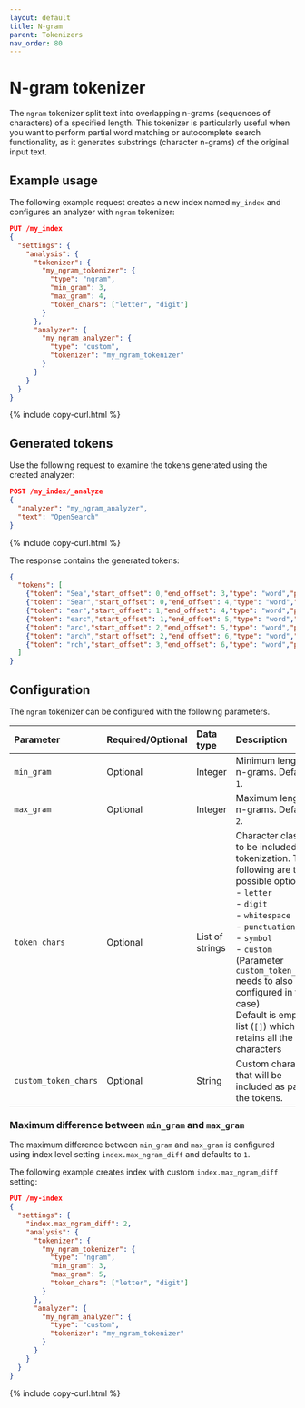 ```yaml
---
layout: default
title: N-gram
parent: Tokenizers
nav_order: 80
---
```


# N-gram tokenizer

The `ngram` tokenizer split text into overlapping n-grams (sequences of characters) of a specified length. This tokenizer is particularly useful when you want to perform partial word matching or autocomplete search functionality, as it generates substrings (character n-grams) of the original input text.

## Example usage

The following example request creates a new index named `my_index` and configures an analyzer with `ngram` tokenizer:

```json
PUT /my_index
{
  "settings": {
    "analysis": {
      "tokenizer": {
        "my_ngram_tokenizer": {
          "type": "ngram",
          "min_gram": 3,
          "max_gram": 4,
          "token_chars": ["letter", "digit"]
        }
      },
      "analyzer": {
        "my_ngram_analyzer": {
          "type": "custom",
          "tokenizer": "my_ngram_tokenizer"
        }
      }
    }
  }
}
```
{% include copy-curl.html %}

## Generated tokens

Use the following request to examine the tokens generated using the created analyzer:

```json
POST /my_index/_analyze
{
  "analyzer": "my_ngram_analyzer",
  "text": "OpenSearch"
}
```
{% include copy-curl.html %}

The response contains the generated tokens:

```json
{
  "tokens": [
    {"token": "Sea","start_offset": 0,"end_offset": 3,"type": "word","position": 0},
    {"token": "Sear","start_offset": 0,"end_offset": 4,"type": "word","position": 1},
    {"token": "ear","start_offset": 1,"end_offset": 4,"type": "word","position": 2},
    {"token": "earc","start_offset": 1,"end_offset": 5,"type": "word","position": 3},
    {"token": "arc","start_offset": 2,"end_offset": 5,"type": "word","position": 4},
    {"token": "arch","start_offset": 2,"end_offset": 6,"type": "word","position": 5},
    {"token": "rch","start_offset": 3,"end_offset": 6,"type": "word","position": 6}
  ]
}
```

## Configuration

The `ngram` tokenizer can be configured with the following parameters.

Parameter | Required/Optional | Data type | Description
:--- | :--- | :--- | :--- 
`min_gram` | Optional | Integer | Minimum length of n-grams. Default is `1`.
`max_gram` | Optional | Integer | Maximum length of n-grams. Default is `2`.
`token_chars` | Optional | List of strings | Character classes to be included in tokenization. The following are the possible options:<br>- `letter`<br>- `digit`<br>- `whitespace`<br>- `punctuation`<br>- `symbol`<br>- `custom` (Parameter `custom_token_chars` needs to also be configured in this case)<br>Default is empty list (`[]`) which retains all the characters 
`custom_token_chars` | Optional | String | Custom characters that will be included as part of the tokens.

### Maximum difference between `min_gram` and `max_gram`

The maximum difference between `min_gram` and `max_gram` is configured using index level setting `index.max_ngram_diff` and defaults to `1`.

The following example creates index with custom `index.max_ngram_diff` setting: 

```json
PUT /my-index
{
  "settings": {
    "index.max_ngram_diff": 2, 
    "analysis": {
      "tokenizer": {
        "my_ngram_tokenizer": {
          "type": "ngram",
          "min_gram": 3,
          "max_gram": 5,
          "token_chars": ["letter", "digit"]
        }
      },
      "analyzer": {
        "my_ngram_analyzer": {
          "type": "custom",
          "tokenizer": "my_ngram_tokenizer"
        }
      }
    }
  }
}
```
{% include copy-curl.html %}
